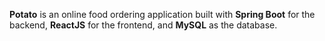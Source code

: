 **Potato** is an online food ordering application built with **Spring Boot** for the backend, **ReactJS** for the frontend, and **MySQL** as the database.
